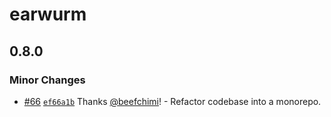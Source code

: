 # earwurm

## 0.8.0

### Minor Changes

- [#66](https://github.com/beefchimi/earwurm/pull/66) [`ef66a1b`](https://github.com/beefchimi/earwurm/commit/ef66a1bf00a0c79221f87e16631c2093c541ead7) Thanks [@beefchimi](https://github.com/beefchimi)! - Refactor codebase into a monorepo.
